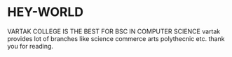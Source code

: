 # HEY-WORLD
VARTAK COLLEGE IS THE BEST FOR BSC IN COMPUTER SCIENCE
vartak provides lot of branches like science commerce arts polythecnic etc.
thank you for reading.
